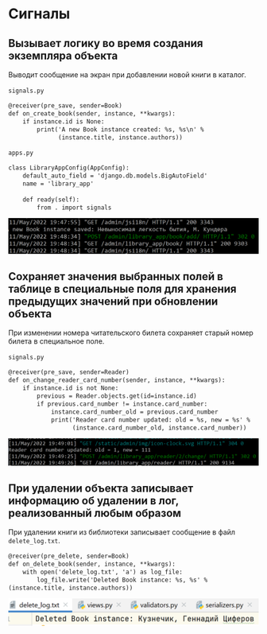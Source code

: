 # Сигналы

## Вызывает логику во время создания экземпляра объекта
Выводит сообщение на экран при добавлении новой книги в каталог.

`signals.py`
```
@receiver(pre_save, sender=Book)
def on_create_book(sender, instance, **kwargs):
    if instance.id is None:
        print('A new Book instance created: %s, %s\n' %
              (instance.title, instance.authors))
```

`apps.py`
```
class LibraryAppConfig(AppConfig):
    default_auto_field = 'django.db.models.BigAutoField'
    name = 'library_app'

    def ready(self):
        from . import signals
```

![New book created](img/new_book_created.png "New book created")

## Сохраняет значения выбранных полей в таблице в специальные поля для хранения предыдущих значений при обновлении объекта
При изменении номера читательского билета сохраняет старый номер билета в специальное поле.

`signals.py`
```
@receiver(pre_save, sender=Reader)
def on_change_reader_card_number(sender, instance, **kwargs):
    if instance.id is not None:
        previous = Reader.objects.get(id=instance.id)
        if previous.card_number != instance.card_number:
            instance.card_number_old = previous.card_number
            print('Reader card number updated: old = %s, new = %s' %
                  (instance.card_number_old, instance.card_number))
```

![Card number updated](img/card_number_updated.png "Card number updated")

## При удалении объекта записывает информацию об удалении в лог, реализованный любым образом
При удалении книги из библиотеки записывает сообщение в файл `delete_log.txt`.

```
@receiver(pre_delete, sender=Book)
def on_delete_book(sender, instance, **kwargs):
    with open('delete_log.txt', 'a') as log_file:
        log_file.write('Deleted Book instance: %s, %s' % (instance.title, instance.authors))
```

![Book deleted](img/book_deleted.png "Book deleted")

